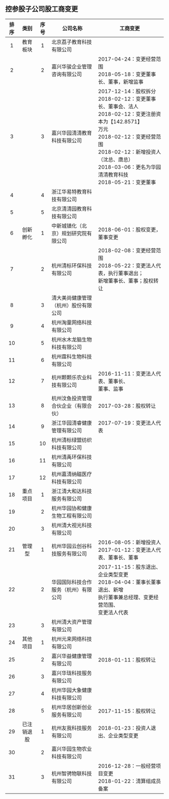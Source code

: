 ## 控参股子公司股工商变更

|排序|类别|序号|公司名称|工商变更|
|:--:|:---:|:--:|----|----|
|1|教育板块|1|北京荔子教育科技有限公司||
|2||2|嘉兴华骏企业管理咨询有限公司|2017-04-24：变更经营范围<br>2018-05-18：变更董事长、董事，新增监事|
|3||3|嘉兴华园清清教育科技有限公司|2017-12-14：股权拆分<br>2018-02-12：变更董事长、董事会、法人<br>2018-02-12：变更注册资本为【142.8571】<br>万元<br>2018-02-12：变更经营范围<br>2018-02-12：新增投资人（沈总、唐总）<br>2018-03-06：更名为华园清清教育科技<br>2018-05-21：变更董事|
|4||4|浙江华易特教育科技有限公司||
|5||5|北京清清园教育科技有限公司||
|6|创新孵化|1|中新城镇化（北京）规划研究院有限公司|2018-06-01：股权变更，董事变更|
|7||2|杭州清标环保科技有限公司|2018-02-08：变更经营范围<br>2018-05-22：变更法人代表，执行董事退出；<br>新增董事长、董事；股权转让|
|8||3|清大美尚健康管理（杭州）股份有限公司||
|9||4|杭州淘童网络科技有限公司||
|10||5|杭州水木龙脑生物科技有限公司||
|11||6|杭州霆科生物科技有限公司||
|12||7|杭州颗颗乐农业科技有限公司|2016-11-11：变更法人代表、董事长、<br>董事、监事|
|13||8|杭州汶鱼投资管理合伙企业（有限合伙）|2017-03-28：股权转让|
|14||9|浙江华园清睿健康管理有限公司|2017-07-19：变更法人代表|
|15||10|杭州清标绿盟纺织科技有限公司||
|16||11|杭州清禹环保科技有限公司||
|17||12|杭州嘉清纳磁医疗科技有限公司||
|18|重点项目|1|浙江清大和达科技服务有限公司||
|19||2|杭州华园协和健康生物工程有限公司||
|20||3|杭州清大视光科技有限公司||
|21|管理型|1|杭州华园云创谷科技服务有限公司|2016-08-05：新增投资人<br>2017-01-12：变更法人代表、董事长、董事|
|22||2|华园国际科技合作服务（杭州）有限公司|2017-11-15：股东退出、企业类型变更<br>2018-04-04：董事长董事退出、新增<br>执行董事兼总经理、变更经营范围、<br>变更法人代表|
|23||3|杭州清大资产管理有限公司||
|24|其他项目|1|杭州元来网络科技有限公司||
|25||2|嘉兴华益健康管理有限公司|2018-01-11：股权转让|
|26||3|嘉兴华珑科技服务有限公司||
|27||4|杭州华园大象健康科技有限公司||
|28||5|杭州华居创新创业服务有限公司|2017-11-15：股权转让|
|29|已注销退股|1|杭州友我科技服务有限公司|2018-01-23：投资人退出、企业类型变更|
|30||2|嘉兴华园生物农业科技有限公司||
|31||3|杭州智骋物联科技有限公司|2016-12-28：一般经营项目变更<br>2018-01-22：清算组成员备案|

